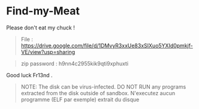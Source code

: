# Find-my-Meat
Please don't eat my chuck !

> File : https://drive.google.com/file/d/1DMvyR3xxUe83xSIXuo5YXId0pmkjf-VE/view?usp=sharing


>zip password : h9nn4c2955kik9qti9xphuxti 


Good luck Fr13nd .

> NOTE: The disk can be virus-infected. DO NOT RUN any programs extracted from the disk outside of sandbox.
        N'executez aucun programme (ELF par exemple) extrait du disque
